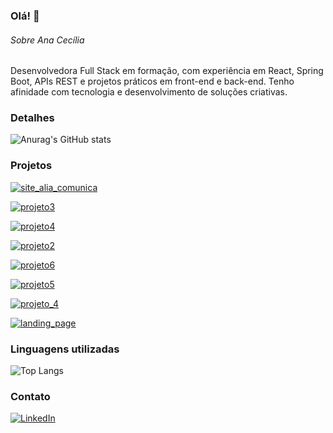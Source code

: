 ### Olá! 👋

###### Sobre Ana Cecília
Desenvolvedora Full Stack em formação, com experiência em React, Spring Boot, APIs REST e projetos práticos em front-end e back-end. Tenho afinidade com tecnologia e desenvolvimento de soluções criativas.

### Detalhes
![Anurag's GitHub stats](https://github-readme-stats.vercel.app/api?username=ceciliaporcidonio&show_icons=true&count_private=true&theme=radical)

### Projetos
[![site_alia_comunica](https://github-readme-stats.vercel.app/api/pin/?username=ceciliaporcidonio&repo=site_alia_comunica&theme=dark)](https://github.com/ceciliaporcidonio/site_alia_comunica)

[![projeto3](https://github-readme-stats.vercel.app/api/pin/?username=ceciliaporcidonio&repo=projeto3&theme=dark)](https://github.com/ceciliaporcidonio/projeto3)

[![projeto4](https://github-readme-stats.vercel.app/api/pin/?username=ceciliaporcidonio&repo=projeto4&theme=dark)](https://github.com/ceciliaporcidonio/projeto4)

[![projeto2](https://github-readme-stats.vercel.app/api/pin/?username=ceciliaporcidonio&repo=projeto2&theme=dark)](https://github.com/ceciliaporcidonio/projeto2)

[![projeto6](https://github-readme-stats.vercel.app/api/pin/?username=ceciliaporcidonio&repo=projeto6&theme=dark)](https://github.com/ceciliaporcidonio/projeto6)

[![projeto5](https://github-readme-stats.vercel.app/api/pin/?username=ceciliaporcidonio&repo=projeto5&theme=dark)](https://github.com/ceciliaporcidonio/projeto5)

[![projeto_4](https://github-readme-stats.vercel.app/api/pin/?username=ceciliaporcidonio&repo=projeto_4&theme=dark)](https://github.com/ceciliaporcidonio/projeto_4)

[![landing_page](https://github-readme-stats.vercel.app/api/pin/?username=ceciliaporcidonio&repo=landing_page&theme=dark)](https://github.com/ceciliaporcidonio/landing_page)

### Linguagens utilizadas
![Top Langs](https://github-readme-stats.vercel.app/api/top-langs/?username=ceciliaporcidonio&layout=compact&theme=tokyonight)

### Contato
[![LinkedIn](https://img.shields.io/badge/LinkedIn-%40anaceciliabporcidonio-blue?style=for-the-badge&logo=linkedin&logoColor=white)](https://www.linkedin.com/in/anaceciliabporcidonio/)


